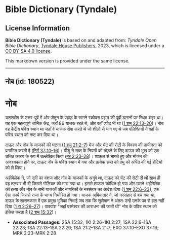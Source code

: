 # Bible Dictionary (Tyndale)

## License Information

**Bible Dictionary (Tyndale)** is based on and adapted from: _Tyndale Open Bible Dictionary_, [Tyndale House Publishers](https://tyndaleopenresources.com/), 2023, which is licensed under a [CC BY-SA 4.0 license](https://creativecommons.org/licenses/by-sa/4.0/legalcode.en).

This markdown version is provided under the same license.



--------------------------------

## नोब (id: 180522)

नोब
===

यरूशलेम के उत्तर\-पूर्व में और जैतून के पहाड़ के सामने स्कोपस पहाड़ की पूर्वी ढलानों पर स्थित शहर था। यह एक महत्वपूर्ण धार्मिक केंद्र, जहाँ 86 याजक रहते थे, और वहाँ एपोद भी था ([1 शमू 22:13–20](https://ref.ly/1Sam22:13-1Sam22:20))। नोब वह केंद्रीय पवित्र स्थान था जहाँ वे याजक सेवा करते थे जो शीलो से भाग गए थे जब पलिश्तियों ने वहाँ के पवित्र स्थान को नष्ट कर दिया था।

दाऊद और नोब के याजकों की घटना ([1 शमू 21:2–7](https://ref.ly/1Sam21:2-1Sam21:7)) मेज और भेंट की रोटी के विवरण की प्राचीनता को प्रमाणित करती है ([निर्ग 37:10–16](https://ref.ly/Exod37:10-Exod37:16))। यीशु ने सब्त के नियमों को तोड़ने के लिए दाऊद की भूख को एक उचित कारण के रूप में उल्लेखित किया ([मर 2:23–28](https://ref.ly/Mark2:23-Mark2:28))। शाऊल से भागते हुए और भोजन की आवश्यकता होने पर, दाऊद नोब के पवित्र स्थान में गया और प्रत्येक सब्त को प्रभु को अर्पित की गई रोटियों को ले लिया।

अहीमेलेक ने, जो एली का वंशज और नोब के याजकों के अगुवे था, दाऊद को भेंट की रोटी दी थी साथ ही वह तलवार भी दी जिससे गोलियत को मारा गया था। इससे शाऊल क्रोधित हो गया और उसने अहीमेलेक की हत्या और नोब के सभी याजकों और नागरिकों के नरसंहार का आदेश दिया ([1 शमू 22:6–23](https://ref.ly/1Sam22:6-1Sam22:23)), एक ऐसा कार्य जिससे राजा के भाग्य निर्धारित हो गया। याजक अबियातार ने, जो नरसंहार से बच गया था, दाऊद के शासनकाल में एक प्रमुख भूमिका निभाई जब तक कि सुलैमान ने अंततः उन्हें उनके पद से हटा नहीं दिया ([1 रा 2:26–27](https://ref.ly/1Kgs2:26-1Kgs2:27))। वाक्यांश "जहाँ परमेश्‍वर की आराधना की जाती थी" नोब के पवित्र स्थान को इंकित करता है ([2 शमू 15:32](https://ref.ly/2Sam15:32))।

* **Associated Passages:** 2SA 15:32; 1KI 2:26–1KI 2:27; 1SA 22:6–1SA 22:23; 1SA 22:13–1SA 22:20; 1SA 21:2–1SA 21:7; EXO 37:10–EXO 37:16; MRK 2:23–MRK 2:28

